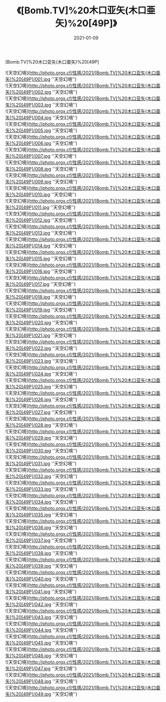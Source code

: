 ﻿---
layout: post
title: 《[Bomb.TV]%20木口亚矢(木口亜矢)%20[49P]》
date: 2021-01-09
img: http://photo.orgx.cf/性感/2021/[Bomb.TV]%20木口亚矢(木口亜矢)%20[49P]/000.jpg
tags: [美女,性感,泳衣]
---

[Bomb.TV]%20木口亚矢(木口亜矢)%20[49P]



![天空幻境](http://photo.orgx.cf/性感/2021/[Bomb.TV]%20木口亚矢(木口亜矢)%20[49P]/001.jpg ''天空幻境'')<br>
![天空幻境](http://photo.orgx.cf/性感/2021/[Bomb.TV]%20木口亚矢(木口亜矢)%20[49P]/002.jpg ''天空幻境'')<br>
![天空幻境](http://photo.orgx.cf/性感/2021/[Bomb.TV]%20木口亚矢(木口亜矢)%20[49P]/003.jpg ''天空幻境'')<br>
![天空幻境](http://photo.orgx.cf/性感/2021/[Bomb.TV]%20木口亚矢(木口亜矢)%20[49P]/004.jpg ''天空幻境'')<br>
![天空幻境](http://photo.orgx.cf/性感/2021/[Bomb.TV]%20木口亚矢(木口亜矢)%20[49P]/005.jpg ''天空幻境'')<br>
![天空幻境](http://photo.orgx.cf/性感/2021/[Bomb.TV]%20木口亚矢(木口亜矢)%20[49P]/006.jpg ''天空幻境'')<br>
![天空幻境](http://photo.orgx.cf/性感/2021/[Bomb.TV]%20木口亚矢(木口亜矢)%20[49P]/007.jpg ''天空幻境'')<br>
![天空幻境](http://photo.orgx.cf/性感/2021/[Bomb.TV]%20木口亚矢(木口亜矢)%20[49P]/008.jpg ''天空幻境'')<br>
![天空幻境](http://photo.orgx.cf/性感/2021/[Bomb.TV]%20木口亚矢(木口亜矢)%20[49P]/009.jpg ''天空幻境'')<br>
![天空幻境](http://photo.orgx.cf/性感/2021/[Bomb.TV]%20木口亚矢(木口亜矢)%20[49P]/010.jpg ''天空幻境'')<br>
![天空幻境](http://photo.orgx.cf/性感/2021/[Bomb.TV]%20木口亚矢(木口亜矢)%20[49P]/011.jpg ''天空幻境'')<br>
![天空幻境](http://photo.orgx.cf/性感/2021/[Bomb.TV]%20木口亚矢(木口亜矢)%20[49P]/012.jpg ''天空幻境'')<br>
![天空幻境](http://photo.orgx.cf/性感/2021/[Bomb.TV]%20木口亚矢(木口亜矢)%20[49P]/013.jpg ''天空幻境'')<br>
![天空幻境](http://photo.orgx.cf/性感/2021/[Bomb.TV]%20木口亚矢(木口亜矢)%20[49P]/014.jpg ''天空幻境'')<br>
![天空幻境](http://photo.orgx.cf/性感/2021/[Bomb.TV]%20木口亚矢(木口亜矢)%20[49P]/015.jpg ''天空幻境'')<br>
![天空幻境](http://photo.orgx.cf/性感/2021/[Bomb.TV]%20木口亚矢(木口亜矢)%20[49P]/016.jpg ''天空幻境'')<br>
![天空幻境](http://photo.orgx.cf/性感/2021/[Bomb.TV]%20木口亚矢(木口亜矢)%20[49P]/017.jpg ''天空幻境'')<br>
![天空幻境](http://photo.orgx.cf/性感/2021/[Bomb.TV]%20木口亚矢(木口亜矢)%20[49P]/018.jpg ''天空幻境'')<br>
![天空幻境](http://photo.orgx.cf/性感/2021/[Bomb.TV]%20木口亚矢(木口亜矢)%20[49P]/019.jpg ''天空幻境'')<br>
![天空幻境](http://photo.orgx.cf/性感/2021/[Bomb.TV]%20木口亚矢(木口亜矢)%20[49P]/020.jpg ''天空幻境'')<br>
![天空幻境](http://photo.orgx.cf/性感/2021/[Bomb.TV]%20木口亚矢(木口亜矢)%20[49P]/021.jpg ''天空幻境'')<br>
![天空幻境](http://photo.orgx.cf/性感/2021/[Bomb.TV]%20木口亚矢(木口亜矢)%20[49P]/022.jpg ''天空幻境'')<br>
![天空幻境](http://photo.orgx.cf/性感/2021/[Bomb.TV]%20木口亚矢(木口亜矢)%20[49P]/023.jpg ''天空幻境'')<br>
![天空幻境](http://photo.orgx.cf/性感/2021/[Bomb.TV]%20木口亚矢(木口亜矢)%20[49P]/024.jpg ''天空幻境'')<br>
![天空幻境](http://photo.orgx.cf/性感/2021/[Bomb.TV]%20木口亚矢(木口亜矢)%20[49P]/025.jpg ''天空幻境'')<br>
![天空幻境](http://photo.orgx.cf/性感/2021/[Bomb.TV]%20木口亚矢(木口亜矢)%20[49P]/026.jpg ''天空幻境'')<br>
![天空幻境](http://photo.orgx.cf/性感/2021/[Bomb.TV]%20木口亚矢(木口亜矢)%20[49P]/027.jpg ''天空幻境'')<br>
![天空幻境](http://photo.orgx.cf/性感/2021/[Bomb.TV]%20木口亚矢(木口亜矢)%20[49P]/028.jpg ''天空幻境'')<br>
![天空幻境](http://photo.orgx.cf/性感/2021/[Bomb.TV]%20木口亚矢(木口亜矢)%20[49P]/029.jpg ''天空幻境'')<br>
![天空幻境](http://photo.orgx.cf/性感/2021/[Bomb.TV]%20木口亚矢(木口亜矢)%20[49P]/030.jpg ''天空幻境'')<br>
![天空幻境](http://photo.orgx.cf/性感/2021/[Bomb.TV]%20木口亚矢(木口亜矢)%20[49P]/031.jpg ''天空幻境'')<br>
![天空幻境](http://photo.orgx.cf/性感/2021/[Bomb.TV]%20木口亚矢(木口亜矢)%20[49P]/032.jpg ''天空幻境'')<br>
![天空幻境](http://photo.orgx.cf/性感/2021/[Bomb.TV]%20木口亚矢(木口亜矢)%20[49P]/033.jpg ''天空幻境'')<br>
![天空幻境](http://photo.orgx.cf/性感/2021/[Bomb.TV]%20木口亚矢(木口亜矢)%20[49P]/034.jpg ''天空幻境'')<br>
![天空幻境](http://photo.orgx.cf/性感/2021/[Bomb.TV]%20木口亚矢(木口亜矢)%20[49P]/035.jpg ''天空幻境'')<br>
![天空幻境](http://photo.orgx.cf/性感/2021/[Bomb.TV]%20木口亚矢(木口亜矢)%20[49P]/036.jpg ''天空幻境'')<br>
![天空幻境](http://photo.orgx.cf/性感/2021/[Bomb.TV]%20木口亚矢(木口亜矢)%20[49P]/037.jpg ''天空幻境'')<br>
![天空幻境](http://photo.orgx.cf/性感/2021/[Bomb.TV]%20木口亚矢(木口亜矢)%20[49P]/038.jpg ''天空幻境'')<br>
![天空幻境](http://photo.orgx.cf/性感/2021/[Bomb.TV]%20木口亚矢(木口亜矢)%20[49P]/039.jpg ''天空幻境'')<br>
![天空幻境](http://photo.orgx.cf/性感/2021/[Bomb.TV]%20木口亚矢(木口亜矢)%20[49P]/040.jpg ''天空幻境'')<br>
![天空幻境](http://photo.orgx.cf/性感/2021/[Bomb.TV]%20木口亚矢(木口亜矢)%20[49P]/041.jpg ''天空幻境'')<br>
![天空幻境](http://photo.orgx.cf/性感/2021/[Bomb.TV]%20木口亚矢(木口亜矢)%20[49P]/042.jpg ''天空幻境'')<br>
![天空幻境](http://photo.orgx.cf/性感/2021/[Bomb.TV]%20木口亚矢(木口亜矢)%20[49P]/043.jpg ''天空幻境'')<br>
![天空幻境](http://photo.orgx.cf/性感/2021/[Bomb.TV]%20木口亚矢(木口亜矢)%20[49P]/044.jpg ''天空幻境'')<br>
![天空幻境](http://photo.orgx.cf/性感/2021/[Bomb.TV]%20木口亚矢(木口亜矢)%20[49P]/045.jpg ''天空幻境'')<br>
![天空幻境](http://photo.orgx.cf/性感/2021/[Bomb.TV]%20木口亚矢(木口亜矢)%20[49P]/046.jpg ''天空幻境'')<br>
![天空幻境](http://photo.orgx.cf/性感/2021/[Bomb.TV]%20木口亚矢(木口亜矢)%20[49P]/047.jpg ''天空幻境'')<br>
![天空幻境](http://photo.orgx.cf/性感/2021/[Bomb.TV]%20木口亚矢(木口亜矢)%20[49P]/048.jpg ''天空幻境'')<br>
![天空幻境](http://photo.orgx.cf/性感/2021/[Bomb.TV]%20木口亚矢(木口亜矢)%20[49P]/049.jpg ''天空幻境'')<br>